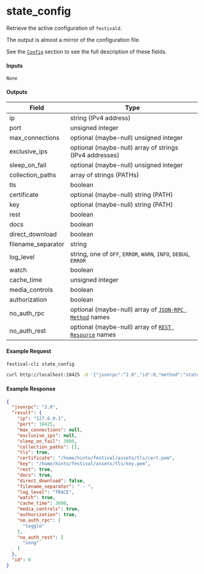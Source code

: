 # state_config
Retrieve the active configuration of `festivald`.

The output is almost a mirror of the configuration file.

See the [`Config`](../../config.md) section to see the full description of these fields.

#### Inputs

`None`

#### Outputs

| Field              | Type             |
|--------------------|------------------|
| ip                 | string (IPv4 address)
| port               | unsigned integer
| max_connections    | optional (maybe-null) unsigned integer
| exclusive_ips      | optional (maybe-null) array of strings (IPv4 addresses)
| sleep_on_fail      | optional (maybe-null) unsigned integer
| collection_paths   | array of strings (PATHs)
| tls                | boolean
| certificate        | optional (maybe-null) string (PATH)
| key                | optional (maybe-null) string (PATH)
| rest               | boolean
| docs               | boolean
| direct_download    | boolean
| filename_separator | string
| log_level          | string, one of `OFF`, `ERROR`, `WARN`, `INFO`, `DEBUG`, `ERROR`
| watch              | boolean
| cache_time         | unsigned integer
| media_controls     | boolean
| authorization      | boolean
| no_auth_rpc        | optional (maybe-null) array of [`JSON-RPC Method`](../json-rpc.md) names
| no_auth_rest       | optional (maybe-null) array of [`REST Resource`](../../authorization/rest.md) names

#### Example Request
```bash
festival-cli state_config
```
```bash
curl http://localhost:18425 -d '{"jsonrpc":"2.0","id":0,"method":"state_config"}'
```

#### Example Response
```json
{
  "jsonrpc": "2.0",
  "result": {
    "ip": "127.0.0.1",
    "port": 18425,
    "max_connections": null,
    "exclusive_ips": null,
    "sleep_on_fail": 3000,
    "collection_paths": [],
    "tls": true,
    "certificate": "/home/hinto/festival/assets/tls/cert.pem",
    "key": "/home/hinto/festival/assets/tls/key.pem",
    "rest": true,
    "docs": true,
    "direct_download": false,
    "filename_separator": " - ",
    "log_level": "TRACE",
    "watch": true,
    "cache_time": 3600,
    "media_controls": true,
    "authorization": true,
    "no_auth_rpc": [
      "toggle"
    ],
    "no_auth_rest": [
      "song"
    ]
  },
  "id": 0
}
```
